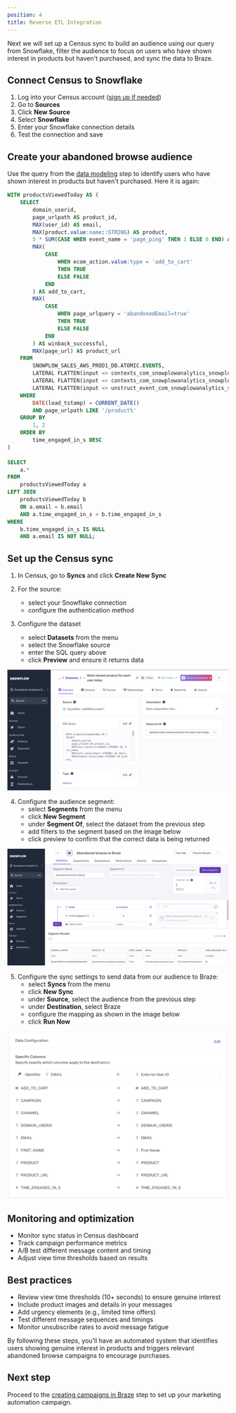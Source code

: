 ```yaml
---
position: 4
title: Reverse ETL Integration
---
```


Next we will set up a Census sync to build an audience using our query from Snowflake, filter the audience to focus on users who have shown interest in products but haven't purchased, and sync the data to Braze.

## Connect Census to Snowflake

1. Log into your Census account ([sign up if needed](https://www.getcensus.com/))
2. Go to **Sources**
3. Click **New Source**
4. Select **Snowflake**
5. Enter your Snowflake connection details
6. Test the connection and save

## Create your abandoned browse audience

Use the query from the [data modeling](./data-modeling.md#identifying-most-viewed-but-not-added-to-cart-products) step to identify users who have shown interest in products but haven't purchased. Here it is again:

```sql
WITH productsViewedToday AS (
    SELECT 
        domain_userid, 
        page_urlpath AS product_id, 
        MAX(user_id) AS email,
        MAX(product.value:name::STRING) AS product,
        5 * SUM(CASE WHEN event_name = 'page_ping' THEN 1 ELSE 0 END) AS time_engaged_in_s,
        MAX(
            CASE 
                WHEN ecom_action.value:type = 'add_to_cart' 
                THEN TRUE 
                ELSE FALSE 
            END
        ) AS add_to_cart,
        MAX(
            CASE 
                WHEN page_urlquery = 'abandonedEmail=true' 
                THEN TRUE 
                ELSE FALSE 
            END
        ) AS winback_successful,
        MAX(page_url) AS product_url
    FROM 
        SNOWPLOW_SALES_AWS_PROD1_DB.ATOMIC.EVENTS,
        LATERAL FLATTEN(input => contexts_com_snowplowanalytics_snowplow_ecommerce_product_1) product,
        LATERAL FLATTEN(input => contexts_com_snowplowanalytics_snowplow_web_page_1) page,
        LATERAL FLATTEN(input => unstruct_event_com_snowplowanalytics_snowplow_ecommerce_snowplow_ecommerce_action_1) ecom_action
    WHERE 
        DATE(load_tstamp) = CURRENT_DATE()
        AND page_urlpath LIKE '/product%'
    GROUP BY 
        1, 2
    ORDER BY 
        time_engaged_in_s DESC
)

SELECT 
    a.* 
FROM 
    productsViewedToday a
LEFT JOIN 
    productsViewedToday b
    ON a.email = b.email 
    AND a.time_engaged_in_s < b.time_engaged_in_s
WHERE 
    b.time_engaged_in_s IS NULL 
    AND a.email IS NOT NULL;
```

## Set up the Census sync

1. In Census, go to **Syncs** and click **Create New Sync**
2. For the source:
   - select your Snowflake connection
   - configure the authentication method

3. Configure the dataset
    - select **Datasets** from the menu
    - select the Snowflake source
    - enter the SQL query above
    - click **Preview** and ensure it returns data

![Census Dataset](images/retl-datasets.png)

4. Configure the audience segment:
    - select **Segments** from the menu
    - click **New Segment**
    - under **Segment Of**, select the dataset from the previous step
    - add filters to the segment based on the image below
    - click preview to confirm that the correct data is being returned

![Census Sync](images/retl-census.png)

5. Configure the sync settings to send data from our audience to Braze:
    - select **Syncs** from the menu
    - click **New Sync**
    - under **Source**, select the audience from the previous step
    - under **Destination**, select Braze
    - configure the mapping as shown in the image below
    - click **Run Now**

![Census Mapping](images/retl-census-mapping.png)

## Monitoring and optimization

- Monitor sync status in Census dashboard
- Track campaign performance metrics
- A/B test different message content and timing
- Adjust view time thresholds based on results

## Best practices

- Review view time thresholds (10+ seconds) to ensure genuine interest
- Include product images and details in your messages
- Add urgency elements (e.g., limited time offers)
- Test different message sequences and timings
- Monitor unsubscribe rates to avoid message fatigue

By following these steps, you'll have an automated system that identifies users showing genuine interest in products and triggers relevant abandoned browse campaigns to encourage purchases.

## Next step

Proceed to the [creating campaigns in Braze](./braze-campaign.md) step to set up your marketing automation campaign.
